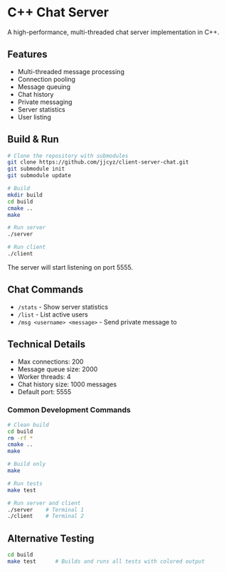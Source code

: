 # C++ Chat Server

A high-performance, multi-threaded chat server implementation in C++.

## Features

- Multi-threaded message processing
- Connection pooling
- Message queuing
- Chat history
- Private messaging
- Server statistics
- User listing

## Build & Run

```bash
# Clone the repository with submodules
git clone https://github.com/jjcyz/client-server-chat.git
git submodule init
git submodule update

# Build
mkdir build
cd build
cmake ..
make

# Run server
./server

# Run client
./client
```

The server will start listening on port 5555.

## Chat Commands

- `/stats` - Show server statistics
- `/list` - List active users
- `/msg <username> <message>` - Send private message to <username>

## Technical Details

- Max connections: 200
- Message queue size: 2000
- Worker threads: 4
- Chat history size: 1000 messages
- Default port: 5555

### Common Development Commands

```bash
# Clean build
cd build
rm -rf *
cmake ..
make

# Build only
make

# Run tests
make test

# Run server and client
./server    # Terminal 1
./client    # Terminal 2
```

## Alternative Testing

```bash
cd build
make test      # Builds and runs all tests with colored output
```



